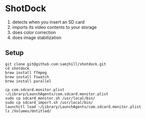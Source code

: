 # ShotDock

1) detects when you insert an SD card
1) imports its video contents to your storage
1) does color correction
1) does image stabilization

## Setup

```
git clone git@github.com:samjhill/shotdock.git
cd shotdock
brew install ffmpeg
brew install fswatch
brew install parallel

cp com.sdcard.monitor.plist ~/Library/LaunchAgents/com.sdcard.monitor.plist
sudo cp sdcard_monitor.sh /usr/local/bin/
sudo cp sdcard_import.sh /usr/local/bin/
launchctl load ~/Library/LaunchAgents/com.sdcard.monitor.plist
ls /Volumes/Untitled/
```